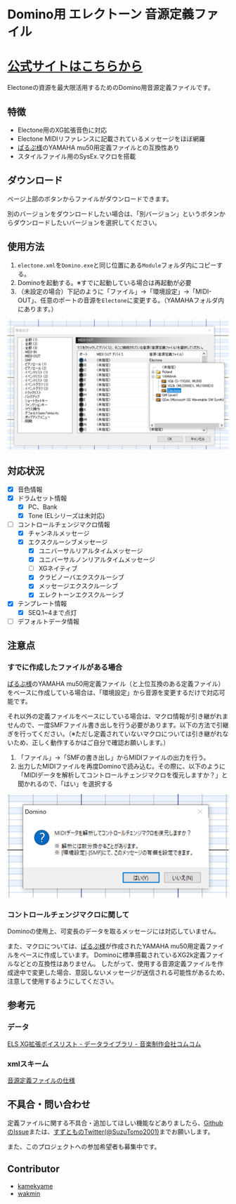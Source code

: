 # Domino用 エレクトーン 音源定義ファイル

# [公式サイトはこちらから](https://el.kamekyame.com/tools/domino-define)

Electoneの資源を最大限活用するためのDomino用音源定義ファイルです。

## 特徴

- Electone用のXG拡張音色に対応
- Electone MIDIリファレンスに記載されているメッセージをほぼ網羅
- [ぱるぷ様](http://parupu.chu.jp/)のYAMAHA mu50用定義ファイルとの互換性あり
- スタイルファイル用のSysEx.マクロを搭載

## ダウンロード

ページ上部のボタンからファイルがダウンロードできます。

別のバージョンをダウンロードしたい場合は、「別バージョン」というボタンからダウンロードしたいバージョンを選択してください。

## 使用方法

1. `electone.xml`を`Domino.exe`と同じ位置にある`Module`フォルダ内にコピーする。
1. Dominoを起動する。※すでに起動している場合は再起動が必要
1. （未設定の場合）下記のように「ファイル」→「環境設定」→「MIDI-OUT」、任意のポートの音源を`Electone`に変更する。（YAMAHAフォルダ内にあります。）

![](./docs/img/domino-midiout.png)

## 対応状況

- [x] 音色情報
- [x] ドラムセット情報
  - [x] PC、Bank
  - [x] Tone (ELシリーズは未対応)
- [ ] コントロールチェンジマクロ情報
  - [x] チャンネルメッセージ
  - [x] エクスクルーシブメッセージ
    - [x] ユニバーサルリアルタイムメッセージ
    - [x] ユニバーサルノンリアルタイムメッセージ
    - [ ] XGネイティブ
    - [x] クラビノーバエクスクルーシブ
    - [x] メッセージエクスクルーシブ
    - [x] エレクトーンエクスクルーシブ
- [x] テンプレート情報
  - [x] SEQ.1~4まで点灯
- [ ] デフォルトデータ情報

## 注意点

### すでに作成したファイルがある場合

[ぱるぷ様](http://parupu.chu.jp/)のYAMAHA
mu50用定義ファイル（と上位互換のある定義ファイル）をベースに作成している場合は、「環境設定」から音源を変更するだけで対応可能です。

それ以外の定義ファイルをベースにしている場合は、マクロ情報が引き継がれませんので、一度SMFファイル書き出しを行う必要があります。以下の方法で引継ぎを行ってください。（※ただし定義されていないマクロについては引き継がれないため、正しく動作するかはご自分で確認お願いします。）

1. 「ファイル」→「SMFの書き出し」からMIDIファイルの出力を行う。
1. 出力したMIDIファイルを再度Dominoで読み込む。その際に、以下のように「MIDIデータを解析してコントロールチェンジマクロを復元しますか？」と聞かれるので、「はい」を選択する

![](./docs/img/domino-restore.png)

### コントロールチェンジマクロに関して

Dominoの使用上、可変長のデータを取るメッセージには対応していません。

また、マクロについては、[ぱるぷ様](http://parupu.chu.jp/)が作成されたYAMAHA mu50用定義ファイルをベースに作成しています。
Dominoに標準搭載されているXG2k定義ファイルなどとの互換性はありません。
したがって、使用する音源定義ファイルを作成途中で変更した場合、意図しないメッセージが送信される可能性があるため、注意して使用するようにしてください。

## 参考元

### データ

[ELS XG拡張ボイスリスト - データライブラリ -
音楽制作会社コムコム](http://www.comcom2.com/lib/els_ext_xg_voice_list.html#113)

### xmlスキーム

[音源定義ファイルの仕様](http://5.pro.tok2.com/~mpc/ranzan86/domino/Domino129/Manual/module.htm)

## 不具合・問い合わせ

定義ファイルに関する不具合・追加してほしい機能などありましたら、[GithubのIssue](https://github.com/kamekyame/el-domino_define/issues)または、[すずとものTwitter(@SuzuTomo2001)](https://twitter.com/SuzuTomo2001)までお願いします。

また、このプロジェクトへの参加希望者も募集中です。

## Contributor

- [kamekyame](https://github.com/kamekyame)
- [wakmin](https://github.com/wakmin-oxo)
